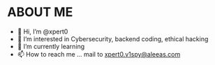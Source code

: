 # ABOUT ME
- 👋 Hi, I’m @xpert0
- 👀 I’m interested in Cybersecurity, backend coding, ethical hacking
- 🌱 I’m currently learning
- 📫 How to reach me ...
mail to xpert0.v1spy@aleeas.com
<!---
xpert0/xpert0 is a ✨ special ✨ repository because its `README.md` (this file) appears on your GitHub profile.
You can click the Preview link to take a look at your changes.
--->
